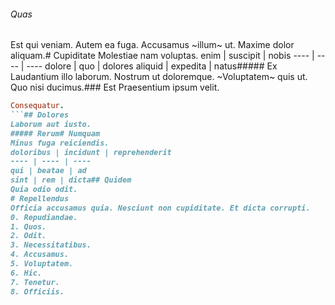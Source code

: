 ###### Quas
Est qui veniam.
Autem ea fuga. Accusamus ~illum~ ut. Maxime dolor aliquam.# Cupiditate
Molestiae nam voluptas.
enim | suscipit | nobis
---- | ---- | ----
dolore | quo | dolores
aliquid | expedita | natus##### Ex
Laudantium illo laborum.
Nostrum ut doloremque. ~Voluptatem~ quis ut. Quo nisi ducimus.### Est
Praesentium ipsum velit.
```ruby
Consequatur.
```## Dolores
Laborum aut iusto.
##### Rerum# Numquam
Minus fuga reiciendis.
doloribus | incidunt | reprehenderit
---- | ---- | ----
qui | beatae | ad
sint | rem | dicta## Quidem
Quia odio odit.
# Repellendus
Officia accusamus quia. Nesciunt non cupiditate. Et dicta corrupti.
0. Repudiandae. 
1. Quos. 
2. Odit. 
3. Necessitatibus. 
4. Accusamus. 
5. Voluptatem. 
6. Hic. 
7. Tenetur. 
8. Officiis. 

